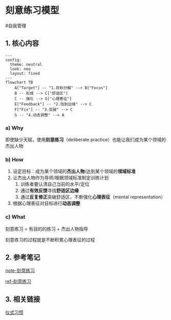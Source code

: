 # 刻意练习模型

#自我管理

## 1. 核心内容

```mermaid
---
config:
  theme: neutral
  look: neo
  layout: fixed
---
flowchart TB
    A["Target"] -- "1.目标分解" --> B["Focus"]
    B -- 形成 --> C["舒适区"]
    C -- 强化 --> G["心理表征"]
    E["Feedback"] -- "2.找到边缘" --> C
    F["Fix"] -- "3.突破" --> C
    G -- "4.动态调整" --> A
```

### a) Why

即使缺少天赋，使用**刻意练习**（deliberate practice）也能让我们成为某个领域的杰出人物

### b) How

1. 设定目标：成为某个领域的**杰出人物**/达到某个领域的**领域标准**
2. 让杰出人物作为导师/根据领域标准制定训练计划
   1. 训练者要认清自己当前的水平/定位
   2. 通过**有效反馈**寻找**舒适区边缘**
   3. 通过**反复修正**突破舒适区，不断强化**心理表征**（mental representation）
3. 根据心理表征对目标进行**动态调整**

### c) What

刻意练习 = 有目的的练习 + 杰出人物指导

刻意练习的过程就是不断积累心理表征的过程

## 2. 参考笔记

[note-刻意练习](/docs/note-刻意练习.md)

[ref-刻意练习](/docs/ref-刻意练习.md)

## 3. 相关链接

[仪式习惯](/docs/card-@精力管理-精力金字塔模型.md)
